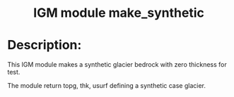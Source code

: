 ### <h1 align="center" id="title">IGM module make_synthetic </h1>

# Description:

This IGM module makes a synthetic glacier bedrock with zero thickness for test.

The module return topg, thk, usurf defining a synthetic case glacier.
